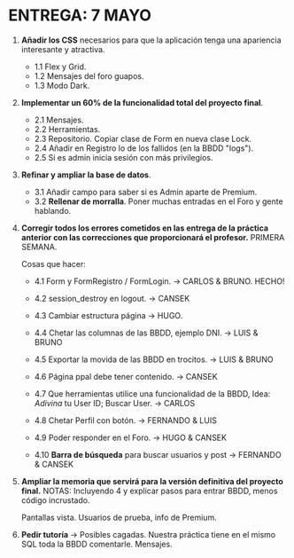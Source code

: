 # ENTREGA: 7 MAYO


1. **Añadir los CSS** necesarios para que la aplicación tenga una apariencia interesante y atractiva.

   * 1.1 Flex y Grid.
   * 1.2 Mensajes del foro guapos. 
   * 1.3 Modo Dark.

2. **Implementar un 60% de la funcionalidad total del proyecto final**.

    * 2.1 Mensajes. 
    * 2.2 Herramientas.
    * 2.3 Repositorio. Copiar clase de Form en nueva clase Lock.
    * 2.4 Añadir en Registro lo de los fallidos (en la BBDD "logs").      
    * 2.5 Si es admin inicia sesión con más privilegios.

3. **Refinar y ampliar la base de datos**.

   * 3.1 Añadir campo para saber si es Admin aparte de Premium.
   * 3.2 **Rellenar de morralla**. Poner muchas entradas en el Foro y gente hablando.

4. **Corregir todos los errores cometidos en las entrega de la práctica anterior con las correcciones que proporcionará el profesor.** PRIMERA SEMANA.

   Cosas que hacer:
   
   * 4.1 Form y FormRegistro / FormLogin. -> CARLOS & BRUNO. HECHO!
   
   * 4.2 session_destroy en logout. -> CANSEK
   
   * 4.3 Cambiar estructura página -> HUGO.
   
   * 4.4 Chetar las columnas de las BBDD, ejemplo DNI. -> LUIS & BRUNO
   
   * 4.5 Exportar la movida de las BBDD en trocitos. -> LUIS & BRUNO
   
   * 4.6 Página ppal debe tener contenido. -> CANSEK
   
   * 4.7 Que herramientas utilice una funcionalidad de la BBDD, Idea: _Adivina_ tu User ID; Buscar User. -> CARLOS
   
   * 4.8 Chetar Perfil con botón. -> FERNANDO & LUIS
   
   * 4.9 Poder responder en el Foro. -> HUGO & CANSEK
   
   * 4.10 **Barra de búsqueda** para buscar usuarios y post -> FERNANDO & CANSEK
   

5. **Ampliar la memoria que servirá para la versión definitiva del proyecto final.**
   NOTAS: Incluyendo 4 y explicar pasos para entrar BBDD, menos código incrustado.
   
   Pantallas vista. Usuarios de prueba, info de Premium.


6. **Pedir tutoría** -> Posibles cagadas. Nuestra práctica tiene en el mismo SQL toda la BBDD comentarle. Mensajes.
